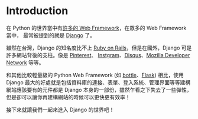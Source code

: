 # Introduction

在 Python 的世界當中有[許多的 Web Framework](https://wiki.python.org/moin/WebFrameworks)，在眾多的 Web Framework 當中，
最常被提到的就是 [Django](https://www.djangoproject.com/) 了。

雖然在台灣，Django 的知名度比不上 [Ruby on Rails](http://rubyonrails.org/)，但是在國外，Django 可是許多網站背後的支柱。像是 [Pinterest](http://www.pinterest.com/)、
[Instgram](http://instagram.com/)、[Disqus](http://disqus.com/)、[Mozilla Developer Network](https://developer.mozilla.org/) 等等。

和其他比較輕量級的 Python Web Framework (如 [bottle](http://bottlepy.org/)、[Flask](http://flask.pocoo.org)) 相比，使用 Django 最大的好處就是包括資料庫的連接、表單、登入系統、管理界面等等建構網站應該要有的元件都是 Django 本身的一部份，雖然乍看之下失去了一些彈性，但是卻可以讓你再建構網站的時候可以更快更有效率！

接下來就讓我們一起來進入 Django 的世界吧！
